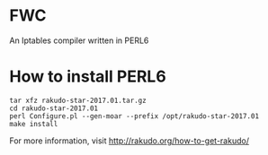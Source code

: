 # FWC
An Iptables compiler written in PERL6


# How to install PERL6
```wget https://rakudo.perl6.org/downloads/star/rakudo-star-2017.01.tar.gz
tar xfz rakudo-star-2017.01.tar.gz
cd rakudo-star-2017.01
perl Configure.pl --gen-moar --prefix /opt/rakudo-star-2017.01
make install
```
For more information, visit http://rakudo.org/how-to-get-rakudo/
